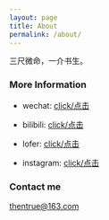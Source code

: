 ```yaml
---
layout: page
title: About
permalink: /about/
---
```


三尺微命，一介书生。

### More Information

- wechat: [click/点击](http://mp.weixin.qq.com/s?__biz=MzIxMTM4NTM0Nw==&mid=100000158&idx=1&sn=12798a7383a2b5033d79bb485d12d381&chksm=17576cf22020e5e4641ae4716701ce117e87418e7cb019c6f026a1a2457840164267687ebff3#rd)

- bilibili: [click/点击](https://space.bilibili.com/5041218/#/)

- lofer: [click/点击](http://thentrue.lofter.com)

- instagram: [click/点击](https://www.instagram.com/thentrue001/)


### Contact me

[thentrue@163.com](mailto:thentrue@163.com)
